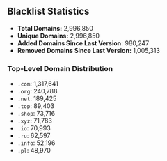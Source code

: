 ## Blacklist Statistics

- **Total Domains:** 2,996,850
- **Unique Domains:** 2,996,850
- **Added Domains Since Last Version:** 980,247
- **Removed Domains Since Last Version:** 1,005,313

### Top-Level Domain Distribution

-  `.com`: 1,317,641
-  `.org`: 240,788
-  `.net`: 189,425
-  `.top`: 89,403
-  `.shop`: 73,716
-  `.xyz`: 71,783
-  `.io`: 70,993
-  `.ru`: 62,597
-  `.info`: 52,196
-  `.pl`: 48,970
